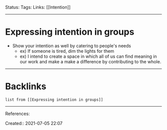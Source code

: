 Status: 
Tags: 
Links: [[Intention]]
___
# Expressing intention in groups
- Show your intention as well by catering to people's needs
	- ex) If someone is tired, dim the lights for them
	- ex) I intend to create a space in which all of us can find meaning in our work and make a make a difference by contributing to the whole.
___
# Backlinks
```dataview
list from [[Expressing intention in groups]]
```
___
References: 

Created:: 2021-07-05 22:07
